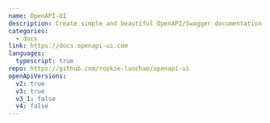 ```yaml
---
name: OpenAPI-UI
description: Create simple and beautiful OpenAPI/Swagger documentation from OpenAPI files. Generate mock parameters and call APIs. Like Postman, but for OpenAPI specifications.
categories:
  - docs
link: https://docs.openapi-ui.com
languages:
  typescript: true
repo: https://github.com/rookie-luochao/openapi-ui
openApiVersions:
  v2: true
  v3: true
  v3_1: false
  v4: false
---
```

